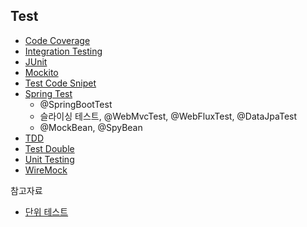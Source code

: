 ##  Test

* [Code Coverage](Code-Coverage/Code-Coverage.md)
* [Integration Testing](Integration-Testing/Integration-Testing/Integration-Testing.md)
* [JUnit](JUnit/JUnit.md)
* [Mockito](Test/Mockito/Mockito.md)
* [Test Code Snipet](Snipet/Snipet.md)
* [Spring Test](Spring-Test.md)
  * @SpringBootTest
  * 슬라이싱 테스트, @WebMvcTest, @WebFluxTest, @DataJpaTest
  * @MockBean, @SpyBean
* [TDD](TDD/TDD.md)
* [Test Double](Test-Double/Test-Double.md)
* [Unit Testing](Unit-Testing/README.md)
* [WireMock](WireMock/WireMock.md)



참고자료

* [단위 테스트](http://www.kyobobook.co.kr/product/detailViewKor.laf?mallGb=KOR&ejkGb=KOR&barcode=9791161755748)